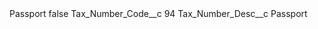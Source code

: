 <?xml version="1.0" encoding="UTF-8"?>
<CustomMetadata xmlns="http://soap.sforce.com/2006/04/metadata" xmlns:xsi="http://www.w3.org/2001/XMLSchema-instance" xmlns:xsd="http://www.w3.org/2001/XMLSchema">
    <label>Passport</label>
    <protected>false</protected>
    <values>
        <field>Tax_Number_Code__c</field>
        <value xsi:type="xsd:string">94</value>
    </values>
    <values>
        <field>Tax_Number_Desc__c</field>
        <value xsi:type="xsd:string">Passport</value>
    </values>
</CustomMetadata>
